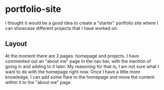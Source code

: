 # portfolio-site
I thought it would be a good idea to create a "starter" portfolio site where I can showcase different projects that I have worked on. 
## Layout
At the moment there are 2 pages: homepage and projects. I have commented out an "about me" page in the nav bar, with the inention of going in and adding to it later. My reasoning for that is, I am not sure what I want to do with the homepage right now. Once I have a little more knowledge, I can add some flare to the homepage and move the content within it to the "about me" page.
